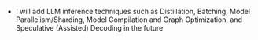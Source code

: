 
- I will add LLM inference techniques such as Distillation, Batching, Model Parallelism/Sharding, Model Compilation and Graph Optimization, and Speculative (Assisted) Decoding in the future